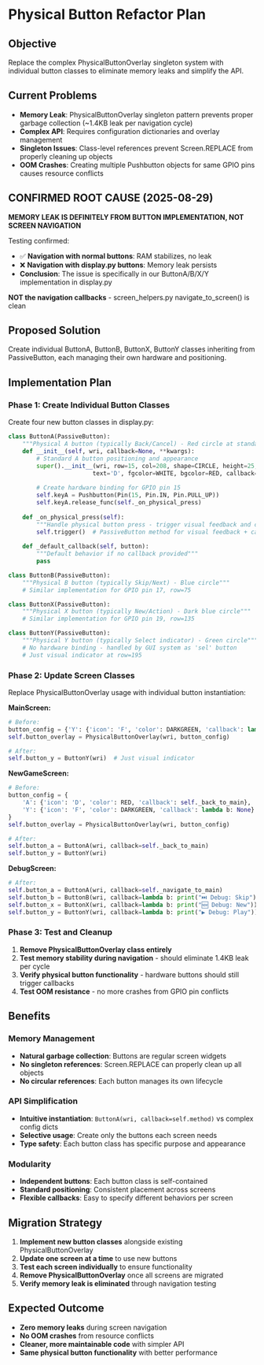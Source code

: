 # Physical Button Refactor Plan

## Objective
Replace the complex PhysicalButtonOverlay singleton system with individual button classes to eliminate memory leaks and simplify the API.

## Current Problems
- **Memory Leak**: PhysicalButtonOverlay singleton pattern prevents proper garbage collection (~1.4KB leak per navigation cycle)
- **Complex API**: Requires configuration dictionaries and overlay management
- **Singleton Issues**: Class-level references prevent Screen.REPLACE from properly cleaning up objects
- **OOM Crashes**: Creating multiple Pushbutton objects for same GPIO pins causes resource conflicts

## CONFIRMED ROOT CAUSE (2025-08-29)
**MEMORY LEAK IS DEFINITELY FROM BUTTON IMPLEMENTATION, NOT SCREEN NAVIGATION**

Testing confirmed:
- ✅ **Navigation with normal buttons**: RAM stabilizes, no leak
- ❌ **Navigation with display.py buttons**: Memory leak persists
- **Conclusion**: The issue is specifically in our ButtonA/B/X/Y implementation in display.py

**NOT the navigation callbacks** - screen_helpers.py navigate_to_screen() is clean

## Proposed Solution
Create individual ButtonA, ButtonB, ButtonX, ButtonY classes inheriting from PassiveButton, each managing their own hardware and positioning.

## Implementation Plan

### Phase 1: Create Individual Button Classes

Create four new button classes in display.py:

```python
class ButtonA(PassiveButton):
    """Physical A button (typically Back/Cancel) - Red circle at standard position"""
    def __init__(self, wri, callback=None, **kwargs):
        # Standard A button positioning and appearance
        super().__init__(wri, row=15, col=208, shape=CIRCLE, height=25, width=25,
                        text='D', fgcolor=WHITE, bgcolor=RED, callback=callback or self._default_callback, **kwargs)
        
        # Create hardware binding for GPIO pin 15
        self.keyA = Pushbutton(Pin(15, Pin.IN, Pin.PULL_UP))
        self.keyA.release_func(self._on_physical_press)
    
    def _on_physical_press(self):
        """Handle physical button press - trigger visual feedback and callback"""
        self.trigger()  # PassiveButton method for visual feedback + callback
    
    def _default_callback(self, button):
        """Default behavior if no callback provided"""
        pass

class ButtonB(PassiveButton):
    """Physical B button (typically Skip/Next) - Blue circle"""
    # Similar implementation for GPIO pin 17, row=75

class ButtonX(PassiveButton):
    """Physical X button (typically New/Action) - Dark blue circle"""  
    # Similar implementation for GPIO pin 19, row=135

class ButtonY(PassiveButton):
    """Physical Y button (typically Select indicator) - Green circle"""
    # No hardware binding - handled by GUI system as 'sel' button
    # Just visual indicator at row=195
```

### Phase 2: Update Screen Classes

Replace PhysicalButtonOverlay usage with individual button instantiation:

**MainScreen:**
```python
# Before:
button_config = {'Y': {'icon': 'F', 'color': DARKGREEN, 'callback': lambda b: None}}
self.button_overlay = PhysicalButtonOverlay(wri, button_config)

# After:
self.button_y = ButtonY(wri)  # Just visual indicator
```

**NewGameScreen:**
```python
# Before:
button_config = {
    'A': {'icon': 'D', 'color': RED, 'callback': self._back_to_main},
    'Y': {'icon': 'F', 'color': DARKGREEN, 'callback': lambda b: None}
}
self.button_overlay = PhysicalButtonOverlay(wri, button_config)

# After:
self.button_a = ButtonA(wri, callback=self._back_to_main)
self.button_y = ButtonY(wri)
```

**DebugScreen:**
```python
# After:
self.button_a = ButtonA(wri, callback=self._navigate_to_main)
self.button_b = ButtonB(wri, callback=lambda b: print("⏭️ Debug: Skip"))
self.button_x = ButtonX(wri, callback=lambda b: print("🆕 Debug: New"))
self.button_y = ButtonY(wri, callback=lambda b: print("▶️ Debug: Play"))
```

### Phase 3: Test and Cleanup

1. **Remove PhysicalButtonOverlay class entirely**
2. **Test memory stability during navigation** - should eliminate 1.4KB leak per cycle
3. **Verify physical button functionality** - hardware buttons should still trigger callbacks
4. **Test OOM resistance** - no more crashes from GPIO pin conflicts

## Benefits

### Memory Management
- **Natural garbage collection**: Buttons are regular screen widgets
- **No singleton references**: Screen.REPLACE can properly clean up all objects
- **No circular references**: Each button manages its own lifecycle

### API Simplification
- **Intuitive instantiation**: `ButtonA(wri, callback=self.method)` vs complex config dicts
- **Selective usage**: Create only the buttons each screen needs
- **Type safety**: Each button class has specific purpose and appearance

### Modularity
- **Independent buttons**: Each button class is self-contained
- **Standard positioning**: Consistent placement across screens
- **Flexible callbacks**: Easy to specify different behaviors per screen

## Migration Strategy

1. **Implement new button classes** alongside existing PhysicalButtonOverlay
2. **Update one screen at a time** to use new buttons
3. **Test each screen individually** to ensure functionality
4. **Remove PhysicalButtonOverlay** once all screens are migrated
5. **Verify memory leak is eliminated** through navigation testing

## Expected Outcome

- **Zero memory leaks** during screen navigation
- **No OOM crashes** from resource conflicts  
- **Cleaner, more maintainable code** with simpler API
- **Same physical button functionality** with better performance